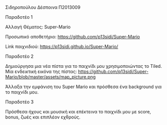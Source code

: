 Σιδηροπούλου Δέσποινα Π2013009

Παραδοτέο 1

Αλλαγή Θέματος: Super-Mario

Προσωπικό αποθετήριο: https://github.com/p13sidi/Super-Mario

Link παιχνιδιού: https://p13sidi.github.io/Super-Mario/

Παραδοτέο 2

Δημιούργησα μια νέα πίστα για το παιχνίδι μου χρησιμοποιώντας το Tiled.
Μία ενδεικτική εικόνα της πίστας: https://github.com/p13sidi/Super-Mario/blob/master/assets/map_picture.png

Άλλαξα την εμφάνιση του Super Mario και πρόσθεσα ένα background για το παιχνίδι μου.

Παραδοτέο 3

Πρόσθεσα ήχους και μουσική και επέκτεινα το παιχνίδι μου με score, bonus, ζωές και επιπλέον εχθρούς.

